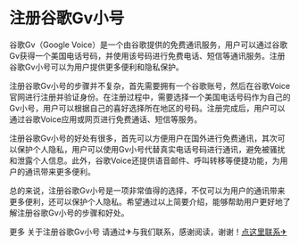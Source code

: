 # 注册谷歌Gv小号

谷歌Gv（Google Voice）是一个由谷歌提供的免费通讯服务，用户可以通过谷歌Gv获得一个美国电话号码，并使用该号码进行免费电话、短信等通讯服务。注册谷歌Gv小号可以为用户提供更多便利和隐私保护。

注册谷歌Gv小号的步骤并不复杂，首先需要拥有一个谷歌账号，然后在谷歌Voice官网进行注册并验证身份。在注册过程中，需要选择一个美国电话号码作为自己的Gv小号，用户可以根据自己的喜好选择所在地区的号码。注册完成后，用户可以通过谷歌Voice应用或网页进行免费通话、短信等服务。

注册谷歌Gv小号的好处有很多，首先可以方便用户在国外进行免费通讯，其次可以保护个人隐私，用户可以使用Gv小号代替真实电话号码进行通讯，避免被骚扰和泄露个人信息。此外，谷歌Voice还提供语音邮件、呼叫转移等便捷功能，为用户的通讯带来更多便利。

总的来说，注册谷歌Gv小号是一项非常值得的选择，不仅可以为用户的通讯带来更多便利，还可以保护个人隐私。希望通过以上简要介绍，能够帮助用户更好地了解注册谷歌Gv小号的步骤和好处。

更多 关于注册谷歌Gv小号 请通过✈与我们联系，感谢阅读，谢谢！[点这里联系✈](https://abc.k02.cc)